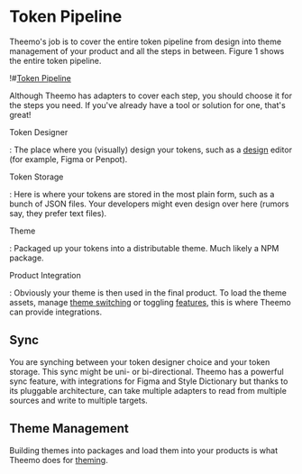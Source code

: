 # Token Pipeline

Theemo's job is to cover the entire token pipeline from design into theme management of
your product and all the steps in between. Figure 1 shows the entire token pipeline.

!#[Token Pipeline](./token-pipeline.png)

Although Theemo has adapters to cover each step, you should choose it for the
steps you need. If you've already have a tool or solution for one, that's great!

Token Designer

: The place where you (visually) design your tokens, such as a
[design](./design.md) editor (for example, Figma or Penpot).

Token Storage

: Here is where your tokens are stored in the most plain form, such as a bunch
of JSON files. Your developers might even design over here (rumors say,
they prefer text files).

Theme

: Packaged up your tokens into a distributable theme. Much likely a NPM package.

Product Integration

: Obviously your theme is then used in the final product. To load the theme
assets, manage [theme switching](./design-tokens/theming.md) or toggling
[features](./design-tokens/features.md), this is where Theemo can provide
integrations.

## Sync

You are synching between your token designer choice and your token storage. This
sync might be uni- or bi-directional. Theemo has a powerful sync feature, with
integrations for Figma and Style Dictionary but thanks to its pluggable
architecture, can take multiple adapters to read from multiple sources and write
to multiple targets.

## Theme Management

Building themes into packages and load them into your products is what Theemo
does for [theming](./theming.md).
